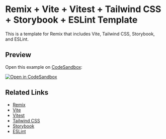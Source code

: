 # Remix + Vite + Vitest + Tailwind CSS + Storybook + ESLint Template

This is a template for Remix that includes Vite, Tailwind CSS, Storybook, and ESLint.

## Preview

Open this example on [CodeSandbox](https://codesandbox.com):

<!-- TODO: update this link to the path for your example: -->

[![Open in CodeSandbox](https://codesandbox.io/static/img/play-codesandbox.svg)](https://codesandbox.io/s/github/remix-run/examples/tree/main/__template)

## Related Links

- [Remix](https://remix.run)
- [Vite](https://vitejs.dev)
- [Vitest](https://vitest.dev/)
- [Tailwind CSS](https://tailwindcss.com)
- [Storybook](https://storybook.js.org)
- [ESLint](https://eslint.org)